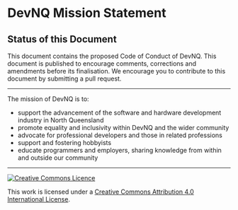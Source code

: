 # DevNQ Mission Statement

## Status of this Document

This document contains the proposed Code of Conduct of DevNQ. This document is
published to encourage comments, corrections and amendments before its
finalisation. We encourage you to contribute to this document by submitting a
pull request.

----

The mission of DevNQ is to:

* support the advancement of the software and hardware development industry in
  North Queensland
* promote equality and inclusivity within DevNQ and the wider community
* advocate for professional developers and those in related professions
* support and fostering hobbyists
* educate programmers and employers, sharing knowledge from within and outside
  our community

----

[![Creative Commons Licence](https://i.creativecommons.org/l/by/4.0/80x15.png)](http://creativecommons.org/licenses/by/4.0/)

This work is licensed under a [Creative Commons Attribution 4.0 International License](http://creativecommons.org/licenses/by/4.0/).
